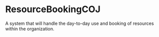 # ResourceBookingCOJ
A system that will handle the day-to-day use and booking of resources within the organization.
